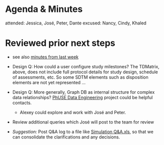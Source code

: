 # Agenda & Minutes
attended: Jessica, José, Peter, Dante
excused: Nancy, Cindy, Khaled

# Reviewed prior next steps
* see also [minutes from last week](./2020-08-28.md)
* Design Q: How could a user configure study milestones? The TDMatrix, above, does not include full protocol details for study design, schedule of assessments, etc. So some SDTM elements such as disposition elements are not yet represented ...
* Design Q: More generally, Graph DB as internal structure for complex data relationships? [PhUSE Data Engineering](https://www.phusewiki.org/wiki/index.php?title=Data_Engineering) project could be helpful contacts. 
  * Alexey could explore and work with José and Peter.

* Review additional queries which José will post to the team for review
* *Suggestion:* Post Q&A log to a file like [Simulation Q&A.xls](../TrialDesign-Tool/Simulation-Q-and-A.xlsx), so that we can consolidate the clarifications and any decisions.
